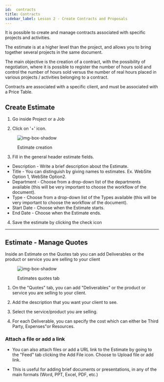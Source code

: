```yaml
---
id:  contracts
title: Contracts
sidebar_label: Lesson 2 - Create Contracts and Proposals
---
```



It is possible to create and manage contracts associated with specific projects and activities.

The estimate is at a higher level than the project, and allows you to bring together several projects in the same document.

The main objective is the creation of a contract, with the possibility of negotiation, where it is possible to register the number of hours sold and control the number of hours sold versus the number of real hours placed in various projects / activities belonging to a contract.

Contracts are associated with a specific client, and must be associated with a Price Table.

## Create Estimate

1. Go inside  Project or a Job

2. Click on '+' icon.

<figure>

![img-box-shadow](/img/university/contracts/university-contracts-1-create.png)
<figcaption>Estimate creation</figcaption>
</figure>


3. Fill in the general header estimate fields.

- Description - Write a brief description about the Estimate. 
- Title - You can distinguish by giving names to estimates. Ex. WebSite Option 1, WebSite Option2.
- Department - Choose from a drop-down list of the departments available (this will be very important to choose the workflow of the document).
- Type - Choose from a drop-down list of the Types available (this will be very important to choose the workflow of the document).
- Start Date - Choose when the Estimate starts.
- End Date - Choose when the Estimate ends.

4. Save the estimate by clicking the check icon

---

## Estimate - Manage Quotes

Inside an Estimate on the Quotes tab you can add Deliverables or the product or service you are selling to your client

<figure>

![img-box-shadow](/img/university/contracts/university-contracts-2-quotes.png)
<figcaption>Estimates quotes tab</figcaption>
</figure>

1. On the "Quotes" tab, you can add "Deliverables" or the product or service you are selling to your client.

2. Add the description that you want your client to see.

3. Select the service/product you are selling.

4. For each Deliverable, you can specify the cost which can either be Third Party, Expenses"or Resources.


### Attach a file or add a link

- You can also attach files or add a URL link to the Estimate by going to the "Feed" tab clicking the Add File icon. Choose to Upload file or add link.

- This is useful for adding brief documents or presentations, in any of the main formats (Word, PPT, Excel, PDF, etc.)